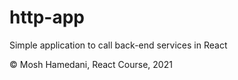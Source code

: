 # http-app
 Simple application to call back-end services in React

© Mosh Hamedani, React Course, 2021
